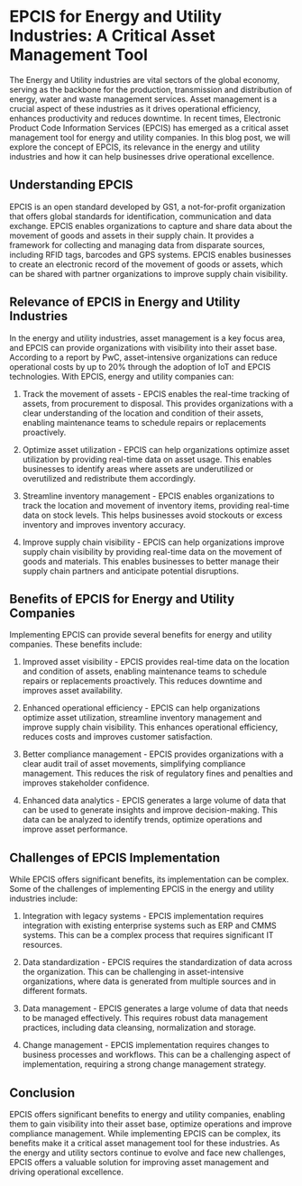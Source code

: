 # EPCIS for Energy and Utility Industries: A Critical Asset Management Tool

The Energy and Utility industries are vital sectors of the global economy, serving as the backbone for the production, transmission and distribution of energy, water and waste management services. Asset management is a crucial aspect of these industries as it drives operational efficiency, enhances productivity and reduces downtime. In recent times, Electronic Product Code Information Services (EPCIS) has emerged as a critical asset management tool for energy and utility companies. In this blog post, we will explore the concept of EPCIS, its relevance in the energy and utility industries and how it can help businesses drive operational excellence.

## Understanding EPCIS

EPCIS is an open standard developed by GS1, a not-for-profit organization that offers global standards for identification, communication and data exchange. EPCIS enables organizations to capture and share data about the movement of goods and assets in their supply chain. It provides a framework for collecting and managing data from disparate sources, including RFID tags, barcodes and GPS systems. EPCIS enables businesses to create an electronic record of the movement of goods or assets, which can be shared with partner organizations to improve supply chain visibility.

## Relevance of EPCIS in Energy and Utility Industries

In the energy and utility industries, asset management is a key focus area, and EPCIS can provide organizations with visibility into their asset base. According to a report by PwC, asset-intensive organizations can reduce operational costs by up to 20% through the adoption of IoT and EPCIS technologies. With EPCIS, energy and utility companies can:

1. Track the movement of assets - EPCIS enables the real-time tracking of assets, from procurement to disposal. This provides organizations with a clear understanding of the location and condition of their assets, enabling maintenance teams to schedule repairs or replacements proactively.

2. Optimize asset utilization - EPCIS can help organizations optimize asset utilization by providing real-time data on asset usage. This enables businesses to identify areas where assets are underutilized or overutilized and redistribute them accordingly.

3. Streamline inventory management - EPCIS enables organizations to track the location and movement of inventory items, providing real-time data on stock levels. This helps businesses avoid stockouts or excess inventory and improves inventory accuracy.

4. Improve supply chain visibility - EPCIS can help organizations improve supply chain visibility by providing real-time data on the movement of goods and materials. This enables businesses to better manage their supply chain partners and anticipate potential disruptions.

## Benefits of EPCIS for Energy and Utility Companies

Implementing EPCIS can provide several benefits for energy and utility companies. These benefits include:

1. Improved asset visibility - EPCIS provides real-time data on the location and condition of assets, enabling maintenance teams to schedule repairs or replacements proactively. This reduces downtime and improves asset availability.

2. Enhanced operational efficiency - EPCIS can help organizations optimize asset utilization, streamline inventory management and improve supply chain visibility. This enhances operational efficiency, reduces costs and improves customer satisfaction.

3. Better compliance management - EPCIS provides organizations with a clear audit trail of asset movements, simplifying compliance management. This reduces the risk of regulatory fines and penalties and improves stakeholder confidence.

4. Enhanced data analytics - EPCIS generates a large volume of data that can be used to generate insights and improve decision-making. This data can be analyzed to identify trends, optimize operations and improve asset performance.

## Challenges of EPCIS Implementation

While EPCIS offers significant benefits, its implementation can be complex. Some of the challenges of implementing EPCIS in the energy and utility industries include:

1. Integration with legacy systems - EPCIS implementation requires integration with existing enterprise systems such as ERP and CMMS systems. This can be a complex process that requires significant IT resources.

2. Data standardization - EPCIS requires the standardization of data across the organization. This can be challenging in asset-intensive organizations, where data is generated from multiple sources and in different formats.

3. Data management - EPCIS generates a large volume of data that needs to be managed effectively. This requires robust data management practices, including data cleansing, normalization and storage.

4. Change management - EPCIS implementation requires changes to business processes and workflows. This can be a challenging aspect of implementation, requiring a strong change management strategy.

## Conclusion

EPCIS offers significant benefits to energy and utility companies, enabling them to gain visibility into their asset base, optimize operations and improve compliance management. While implementing EPCIS can be complex, its benefits make it a critical asset management tool for these industries. As the energy and utility sectors continue to evolve and face new challenges, EPCIS offers a valuable solution for improving asset management and driving operational excellence.
